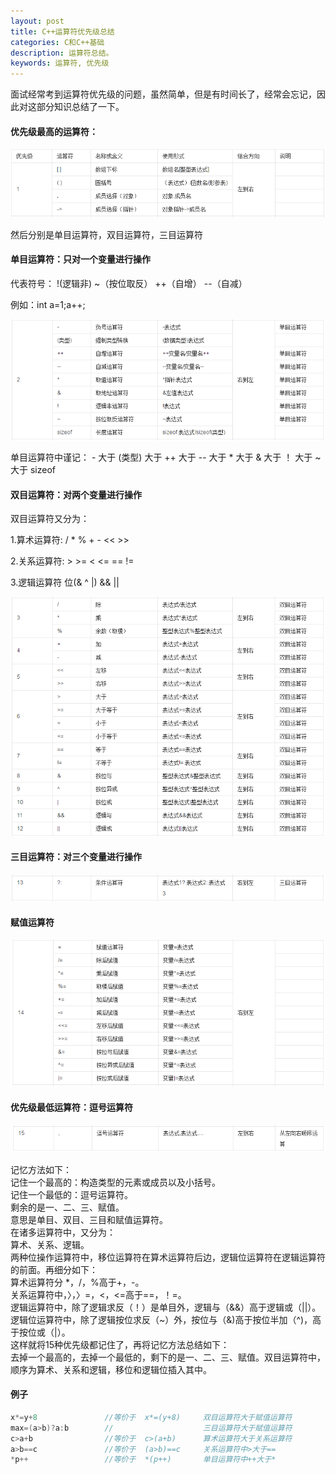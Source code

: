 ```yaml
---
layout: post
title: C++运算符优先级总结
categories: C和C++基础
description: 运算符总结。
keywords: 运算符, 优先级
---
```


面试经常考到运算符优先级的问题，虽然简单，但是有时间长了，经常会忘记，因此对这部分知识总结了一下。

#### 优先级最高的运算符：

![](/images/posts/Operator/1.png)

然后分别是单目运算符，双目运算符，三目运算符

#### 单目运算符：只对一个变量进行操作

代表符号：   !(逻辑非)   ~（按位取反）   ++（自增）   --（自减）

例如：int a=1;a++;

![](/images/posts/Operator/2.png)

单目运算符中谨记： - 大于 (类型) 大于 ++ 大于 -- 大于 * 大于 & 大于 ！ 大于 ~ 大于 sizeof


#### 双目运算符：对两个变量进行操作
双目运算符又分为：

1.算术运算符: / * %     + -     <<  >>

2.关系运算符: > >= < <=   == !=

3.逻辑运算符  位(& ^ |)    && ||     

![](/images/posts/Operator/3.png)


#### 三目运算符：对三个变量进行操作
![](/images/posts/Operator/4.png)


#### 赋值运算符
![](/images/posts/Operator/5.png)


#### 优先级最低运算符：逗号运算符
![](/images/posts/Operator/6.png)


记忆方法如下：    
    记住一个最高的：构造类型的元素或成员以及小括号。    
    记住一个最低的：逗号运算符。    
    剩余的是一、二、三、赋值。    
    意思是单目、双目、三目和赋值运算符。    
    在诸多运算符中，又分为：    
    算术、关系、逻辑。    
    两种位操作运算符中，移位运算符在算术运算符后边，逻辑位运算符在逻辑运算符的前面。再细分如下：    
    算术运算符分     *，/，%高于+，-。    
    关系运算符中，〉，〉=，<，<=高于==，！=。    
    逻辑运算符中，除了逻辑求反（！）是单目外，逻辑与（&&）高于逻辑或（||）。    
    逻辑位运算符中，除了逻辑按位求反（~）外，按位与（&)高于按位半加（^)，高于按位或（|）。    
    这样就将15种优先级都记住了，再将记忆方法总结如下：    
    去掉一个最高的，去掉一个最低的，剩下的是一、二、三、赋值。双目运算符中，顺序为算术、关系和逻辑，移位和逻辑位插入其中。
                      

#### 例子
```cpp
x*=y+8               //等价于  x*=(y+8)     双目运算符大于赋值运算符
max=(a>b)?a:b        //                    三目运算符大于赋值运算符
c>a+b                //等价于  c>(a+b)      算术运算符大于关系运算符
a>b==c               //等价于  (a>b)==c     关系运算符中>大于==
*p++                 //等价于  *(p++)       单目运算符中++大于*
```
